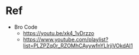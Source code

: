 # Ref
- Bro Code 
  - https://youtu.be/xk4_1vDrzzo
  - https://www.youtube.com/playlist?list=PLZPZq0r_RZOMhCAyywfnYLlrjiVOkdAI1